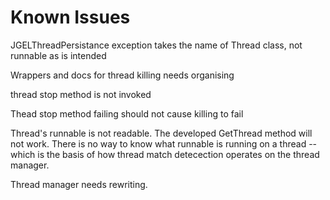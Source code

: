 # Known Issues

JGELThreadPersistance exception takes the name of Thread class, not runnable as is intended

Wrappers and docs for thread killing needs organising

thread stop method is not invoked

Thead stop method failing should not cause killing to fail

Thread's runnable is not readable. The developed GetThread method will not work.
There is no way to know what runnable is running on a thread -- which is the basis of how thread match detecection operates on the thread manager.

Thread manager needs rewriting.